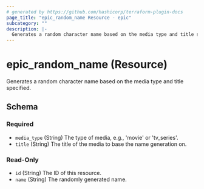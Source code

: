 ```yaml
---
# generated by https://github.com/hashicorp/terraform-plugin-docs
page_title: "epic_random_name Resource - epic"
subcategory: ""
description: |-
  Generates a random character name based on the media type and title specified.
---
```


# epic_random_name (Resource)

Generates a random character name based on the media type and title specified.



<!-- schema generated by tfplugindocs -->
## Schema

### Required

- `media_type` (String) The type of media, e.g., 'movie' or 'tv_series'.
- `title` (String) The title of the media to base the name generation on.

### Read-Only

- `id` (String) The ID of this resource.
- `name` (String) The randomly generated name.
